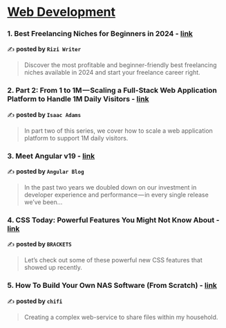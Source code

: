 
<h1><a href=https://medium.com/tag/web-development/recommended target="_blank" rel="noopener noreferrer">Web Development</a></h1>
<h3>1. Best Freelancing Niches for Beginners in 2024 - <a href="https://medium.com/@muhammadrizwanr548/best-freelancing-niches-for-beginners-in-2024-81e15e7ca767" target="_blank" rel="noopener noreferrer">link</a></h3>

✍️ **posted by `Rizi Writer`**

<blockquote>Discover the most profitable and beginner-friendly best freelancing niches available in 2024 and start your freelance career right.</blockquote>

<h3>2. Part 2: From 1 to 1M — Scaling a Full-Stack Web Application Platform to Handle 1M Daily Visitors - <a href="https://medium.com/@isaac.adams/part-2-from-1-to-1m-scaling-a-full-stack-web-application-platform-to-handle-1m-daily-visitors-24994ef1532b" target="_blank" rel="noopener noreferrer">link</a></h3>

✍️ **posted by `Isaac Adams`**

<blockquote>In part two of this series, we cover how to scale a web application platform to support 1M daily visitors.</blockquote>

<h3>3. Meet Angular v19 - <a href="https://medium.com/angular-blog/meet-angular-v19-7b29dfd05b84" target="_blank" rel="noopener noreferrer">link</a></h3>

✍️ **posted by `Angular Blog`**

<blockquote>In the past two years we doubled down on our investment in developer experience and performance — in every single release we’ve been…</blockquote>

<h3>4. CSS Today: Powerful Features You Might Not Know About - <a href="https://medium.com/brackets/css-today-powerful-features-you-might-not-know-about-39adbbd5c65b" target="_blank" rel="noopener noreferrer">link</a></h3>

✍️ **posted by `BRACKETS`**

<blockquote>Let’s check out some of these powerful new CSS features that showed up recently.</blockquote>

<h3>5. How To Build Your Own NAS Software (From Scratch) - <a href="https://medium.com/chifi-media/how-to-build-your-own-nas-software-from-scratch-b62579fbc93a" target="_blank" rel="noopener noreferrer">link</a></h3>

✍️ **posted by `chifi`**

<blockquote>Creating a complex web-service to share files within my household.</blockquote>

